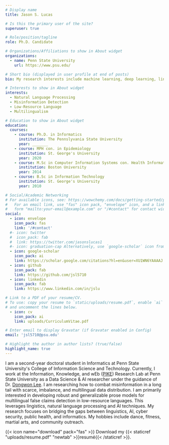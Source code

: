 ```yaml
---
# Display name
title: Jason S. Lucas

# Is this the primary user of the site?
superuser: true

# Role/position/tagline
role: Ph.D. Candidate

# Organizations/Affiliations to show in About widget
organizations:
  - name: Penn State University
    url: https://www.psu.edu/

# Short bio (displayed in user profile at end of posts)
bio: My research interests include machine learning, deep learning, lingisgistics, natural language processing, low-resource langauges and multilingualism.

# Interests to show in About widget
interests:
  - Natural Language Processing
  - Misinformation Detection
  - Low-Resource Language 
  - Multilingualism

# Education to show in About widget
education:
  courses:
    - course: Ph.D. in Informatics
      institution: The Pennslyvania State University
      year: _______
    - course: MPH con. in Epidemiology
      institution: St. George's University
      year: 2020
    - course: M.Sc in Computer Information Systems con. Health Informatics
      institution: Boston University
      year: 2014
    - course: B.Sc in Information Technology
      institution: St. George's University 
      year: 2010

# Social/Academic Networking
# For available icons, see: https://wowchemy.com/docs/getting-started/page-builder/#icons
#   For an email link, use "fas" icon pack, "envelope" icon, and a link in the
#   form "mailto:your-email@example.com" or "/#contact" for contact widget.
social:
  - icon: envelope
    icon_pack: fas
    link: '/#contact'
  #- icon: twitter
  #  icon_pack: fab
  #  link: https://twitter.com/jasonslucas1
  #- icon: graduation-cap Alternatively, use `google-scholar` icon from `ai` icon pack
  - icon: google-scholar 
    icon_pack: ai
    link: https://scholar.google.com/citations?hl=en&user=XU1WN6YAAAAJ
  - icon: github
    icon_pack: fab
    link: https://github.com/jsl5710
  - icon: linkedin
    icon_pack: fab
    link: https://www.linkedin.com/in/jslu

# Link to a PDF of your resume/CV.
# To use: copy your resume to `static/uploads/resume.pdf`, enable `ai` icons in `params.toml`,
# and uncomment the lines below.
  - icon: cv
    icon_pack: ai
    link: uploads/CurriculumVitae.pdf

# Enter email to display Gravatar (if Gravatar enabled in Config)
email: 'jsl5710@psu.edu'

# Highlight the author in author lists? (true/false)
highlight_name: true
---
```


I am a second-year doctoral student in Informatics at Penn State University's College of Information Science and Technology. Currently, I work at the Information, Knowledge, and wEb ([PIKE](https://pike.psu.edu/)) Research Lab at Penn State University as a Data Science & AI researcher under the guidance of Dr. [Dongwon Lee](https://pike.psu.edu/dongwon/). I am researching how to combat misinformation in a long tail with scarce, imbalance, and multilingual data distribution. I am primarily interested in developing robust and generalizable prose models for multilingual false claims detection in low-resource languages. This leverages lingistics, natural language processing and AI techniques. My research focuses on bridging the gaps between linguistics, AI, cyber security, public health, and informatics. My hobbies include dance, fitness, martial arts, and community outreach.

 {{< icon name="download" pack="fas" >}} Download my {{< staticref "uploads/resume.pdf" "newtab" >}}resumé{{< /staticref >}}.

